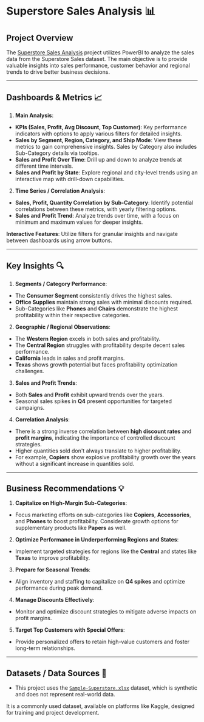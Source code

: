 # Superstore Sales Analysis 📊

## Project Overview

The [Superstore Sales Analysis](https://github.com/Nagiotis/Superstore-Sales-Analysis) project utilizes PowerBI to analyze the sales data from the Superstore Sales dataset. The main objective is to provide valuable insights into sales performance, customer behavior and regional trends to drive better business decisions.

---

## Dashboards & Metrics 📈

1. **Main Analysis**:
- **KPIs (Sales, Profit, Avg Discount, Top Customer)**: Key performance indicators with options to apply various filters for detailed insights.
- **Sales by Segment, Region, Category, and Ship Mode**: View these metrics to gain comprehensive insights. Sales by Category also includes Sub-Category details via tooltips.
- **Sales and Profit Over Time**: Drill up and down to analyze trends at different time intervals.
- **Sales and Profit by State**: Explore regional and city-level trends using an interactive map with drill-down capabilities.

2. **Time Series / Correlation Analysis**:
- **Sales, Profit, Quantity Correlation by Sub-Category**: Identify potential correlations between these metrics, with yearly filtering options.
- **Sales and Profit Trend**: Analyze trends over time, with a focus on minimum and maximum values for deeper insights.

**Interactive Features**: Utilize filters for granular insights and navigate between dashboards using arrow buttons.

---

## Key Insights 🔍

1. **Segments / Category Performance**:
- The **Consumer Segment** consistently drives the highest sales.
- **Office Supplies** maintain strong sales with minimal discounts required.
- Sub-Categories like **Phones** and **Chairs** demonstrate the highest profitability within their respective categories.

2. **Geographic / Regional Observations**:
- The **Western Region** excels in both sales and profitability.
- The **Central Region** struggles with profitability despite decent sales performance.
- **California** leads in sales and profit margins.
- **Texas** shows growth potential but faces profitability optimization challenges.

3. **Sales and Profit Trends**:
- Both **Sales** and **Profit** exhibit upward trends over the years.
- Seasonal sales spikes in **Q4** present opportunities for targeted campaigns.

4. **Correlation Analysis**:
- There is a strong inverse correlation between **high discount rates** and **profit margins**, indicating the importance of controlled discount strategies.
- Higher quantities sold don't always translate to higher profitability.
- For example, **Copiers** show explosive profitability growth over the years without a significant increase in quantities sold.

---

##  Business Recommendations 💡

1. **Capitalize on High-Margin Sub-Categories**:
- Focus marketing efforts on sub-categories like **Copiers**, **Accessories**, and **Phones** to boost profitability. Considerate growth options for supplementary products like **Papers** as well. 

2. **Optimize Performance in Underperforming Regions and States**:
- Implement targeted strategies for regions like the **Central** and states like **Texas** to improve profitability.

3. **Prepare for Seasonal Trends**:
- Align inventory and staffing to capitalize on **Q4 spikes** and optimize performance during peak demand.

4. **Manage Discounts Effectively**:
- Monitor and optimize discount strategies to mitigate adverse impacts on profit margins.

5. **Target Top Customers with Special Offers**:
- Provide personalized offers to retain high-value customers and foster long-term relationships.

---

## Datasets / Data Sources 🌱
- This project uses the [`Sample-Superstore.xlsx`](https://github.com/Nagiotis/Superstore-Sales-Analysis/blob/main/Sample-Superstore.xlsx) dataset, which is synthetic and does not represent real-world data. 

It is a commonly used dataset, available on platforms like Kaggle, designed for training and project development.

